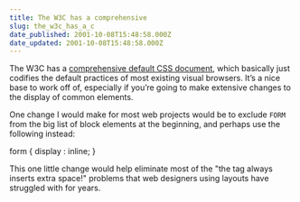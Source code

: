 ```yaml
---
title: The W3C has a comprehensive
slug: the_w3c_has_a_c
date_published: 2001-10-08T15:48:58.000Z
date_updated: 2001-10-08T15:48:58.000Z
---
```


The W3C has a [comprehensive default CSS document](http://www.w3.org/TR/REC-CSS2/sample.html), which basically just codifies the default practices of most existing visual browsers. It’s a nice base to work off of, especially if you’re going to make extensive changes to the display of common elements.

One change I would make for most web projects would be to exclude `FORM` from the big list of block elements at the beginning, and perhaps use the following instead:

form { display : inline; }

This one little change would help eliminate most of the "the  tag always inserts extra space!" problems that web designers using  layouts have struggled with for years.
